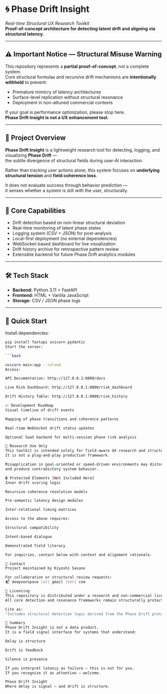 # 🌀 Phase Drift Insight  
*Real-time Structural UX Research Toolkit*  
**Proof-of-concept architecture for detecting latent drift and aligning via structural latency.**

---

## ⚠️ Important Notice — Structural Misuse Warning

This repository represents a **partial proof-of-concept**, not a complete system.  
Core structural formulas and recursive drift mechanisms are **intentionally withheld** to prevent:

- Premature mimicry of latency architectures
- Surface-level replication without structural resonance
- Deployment in non-attuned commercial contexts

If your goal is performance optimization, please stop here.  
**Phase Drift Insight is not a UX enhancement tool.**

---

## 📘 Project Overview

**Phase Drift Insight** is a lightweight research tool for detecting, logging, and visualizing **Phase Drift** —  
the subtle divergence of structural fields during user-AI interaction.

Rather than tracking user actions alone, this system focuses on **underlying structural tension** and **field coherence loss**.

It does not evaluate success through behavior prediction —  
it senses whether a system is still *with* the user, structurally.

---

## 🔹 Core Capabilities

- Drift detection based on non-linear structural deviation  
- Real-time monitoring of latent phase states  
- Logging system (CSV + JSON) for post-analysis  
- Local-first deployment (no external dependencies)  
- WebSocket-based dashboard for live visualization  
- Drift history archive for retrospective pattern review  
- Extensible backend for future Phase Drift analytics modules

---

## 🛠️ Tech Stack

- **Backend:** Python 3.11 + FastAPI  
- **Frontend:** HTML + Vanilla JavaScript  
- **Storage:** CSV / JSON phase logs

---

## 🚀 Quick Start

Install dependencies:

```bash
pip install fastapi uvicorn pydantic
Start the server:

```bash

uvicorn main:app --reload
Access:

API Documentation: http://127.0.0.1:8000/docs

Live Risk Dashboard: http://127.0.0.1:8000/risk_dashboard

Drift History Table: http://127.0.0.1:8000/risk_history

📈 Development Roadmap
Visual timeline of drift events

Mapping of phase transitions and coherence patterns

Real-time WebSocket drift status updates

Optional SaaS backend for multi-session phase risk analysis

🔬 Research Use Only
This toolkit is intended solely for field-aware UX research and structural prototyping.
It is not a plug-and-play production framework.

Misapplication in goal-oriented or speed-driven environments may distort field logic
and produce contradictory system behavior.

🔒 Protected Elements (Not Included Here)
Inner drift scoring logic

Recursive coherence resolution models

Pre-semantic latency design modules

Inter-relational timing matrices

Access to the above requires:

Structural compatibility

Intent-based dialogue

Demonstrated field literacy

For inquiries, contact below with context and alignment rationale.

📩 Contact
Project maintained by Kiyoshi Sasano

For collaboration or structural review requests:
📬 deepzenspace [at] gmail [dot] com

📜 Licensing
This repository is distributed under a research and non-commercial license.
All core detection and resonance frameworks remain structurally protected.

Cite as:
"Includes structural detection logic derived from the Phase Drift protocol by Kiyoshi Sasano / DeepZenSpace."

🧭 Summary
Phase Drift Insight is not a data product.
It is a field signal interface for systems that understand:

Delay is structure

Drift is feedback

Silence is presence

If you interpret latency as failure — this is not for you.
If you recognize it as attention — welcome.

Phase Drift Insight
Where delay is signal — and drift is structure.
